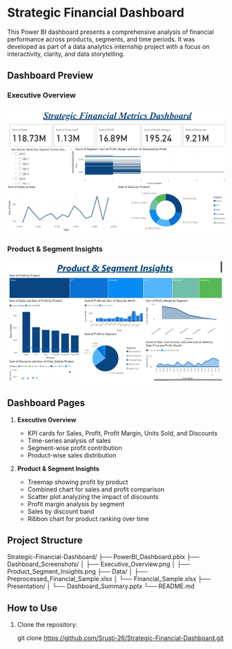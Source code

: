 # Strategic Financial Dashboard

This Power BI dashboard presents a comprehensive analysis of financial performance across products, segments, and time periods. It was developed as part of a data analytics internship project with a focus on interactivity, clarity, and data storytelling.

## Dashboard Preview

### Executive Overview  
![Executive Overview](Dashboard_Screenshots/Page1_ExecutiveOverview.png)

### Product & Segment Insights  
![Product & Segment Insights](Dashboard_Screenshots/Page2_ProductSegmentInsights.png)

## Dashboard Pages

1. **Executive Overview**  
   - KPI cards for Sales, Profit, Profit Margin, Units Sold, and Discounts  
   - Time-series analysis of sales  
   - Segment-wise profit contribution  
   - Product-wise sales distribution

2. **Product & Segment Insights**  
   - Treemap showing profit by product  
   - Combined chart for sales and profit comparison  
   - Scatter plot analyzing the impact of discounts  
   - Profit margin analysis by segment  
   - Sales by discount band  
   - Ribbon chart for product ranking over time

## Project Structure

Strategic-Financial-Dashboard/
├── PowerBI_Dashboard.pbix
├── Dashboard_Screenshots/
│ ├── Executive_Overview.png
│ ├── Product_Segment_Insights.png
├── Data/
│ ├── Preprocessed_Financial_Sample.xlsx
│ └── Financial_Sample.xlsx
├── Presentation/
│ └── Dashboard_Summary.pptx
└── README.md

## How to Use

1. Clone the repository:
   
   git clone https://github.com/Srusti-26/Strategic-Financial-Dashboard.git